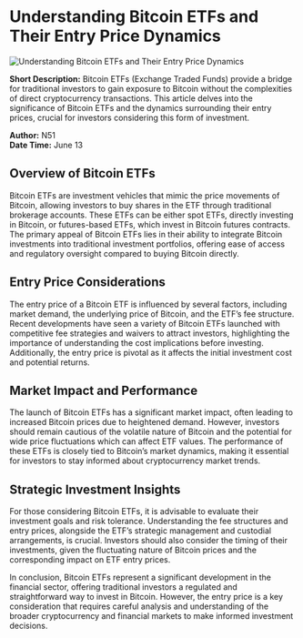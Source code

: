 # Understanding Bitcoin ETFs and Their Entry Price Dynamics

![Understanding Bitcoin ETFs and Their Entry Price Dynamics](https://uploads-ssl.webflow.com/665f9886cd4e586a9a14dc8c/6698e07ead8b6d927d1db9d4_Understanding%20Bitcoin%20ETFs%20and%20Their%20Entry%20Price%20Dynamics.png)

**Short Description:** Bitcoin ETFs (Exchange Traded Funds) provide a bridge for traditional investors to gain exposure to Bitcoin without the complexities of direct cryptocurrency transactions. This article delves into the significance of Bitcoin ETFs and the dynamics surrounding their entry prices, crucial for investors considering this form of investment.

**Author:** N51  
**Date Time:** June 13

## Overview of Bitcoin ETFs

Bitcoin ETFs are investment vehicles that mimic the price movements of Bitcoin, allowing investors to buy shares in the ETF through traditional brokerage accounts. These ETFs can be either spot ETFs, directly investing in Bitcoin, or futures-based ETFs, which invest in Bitcoin futures contracts. The primary appeal of Bitcoin ETFs lies in their ability to integrate Bitcoin investments into traditional investment portfolios, offering ease of access and regulatory oversight compared to buying Bitcoin directly.

## Entry Price Considerations

The entry price of a Bitcoin ETF is influenced by several factors, including market demand, the underlying price of Bitcoin, and the ETF’s fee structure. Recent developments have seen a variety of Bitcoin ETFs launched with competitive fee strategies and waivers to attract investors, highlighting the importance of understanding the cost implications before investing. Additionally, the entry price is pivotal as it affects the initial investment cost and potential returns.

## Market Impact and Performance

The launch of Bitcoin ETFs has a significant market impact, often leading to increased Bitcoin prices due to heightened demand. However, investors should remain cautious of the volatile nature of Bitcoin and the potential for wide price fluctuations which can affect ETF values. The performance of these ETFs is closely tied to Bitcoin’s market dynamics, making it essential for investors to stay informed about cryptocurrency market trends.

## Strategic Investment Insights

For those considering Bitcoin ETFs, it is advisable to evaluate their investment goals and risk tolerance. Understanding the fee structures and entry prices, alongside the ETF’s strategic management and custodial arrangements, is crucial. Investors should also consider the timing of their investments, given the fluctuating nature of Bitcoin prices and the corresponding impact on ETF entry prices.

In conclusion, Bitcoin ETFs represent a significant development in the financial sector, offering traditional investors a regulated and straightforward way to invest in Bitcoin. However, the entry price is a key consideration that requires careful analysis and understanding of the broader cryptocurrency and financial markets to make informed investment decisions.